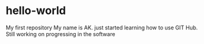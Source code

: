# hello-world
My first repository
My name is AK. just started learning how to use GIT Hub. 
Still working on progressing in the software
